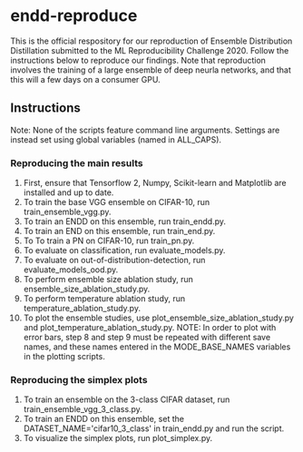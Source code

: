 # endd-reproduce

This is the official respository for our reproduction of Ensemble Distribution Distillation submitted to the ML Reproducibility Challenge 2020. Follow the instructions below to reproduce our findings. Note that reproduction involves the training of a large ensemble of deep neurla networks, and that this will a few days on a consumer GPU.

## Instructions

Note: None of the scripts feature command line arguments. Settings are instead set using global variables (named in ALL_CAPS). 

### Reproducing the main results

1. First, ensure that Tensorflow 2, Numpy, Scikit-learn and Matplotlib are installed and up to date.
2. To train the base VGG ensemble on CIFAR-10, run train_ensemble_vgg.py. 
3. To train an ENDD on this ensemble, run train_endd.py.
4. To train an END on this ensemble, run train_end.py.
5. To To train a PN on CIFAR-10, run train_pn.py.
6. To evaluate on classification, run evaluate_models.py.
7. To evaluate on out-of-distribution-detection, run evaluate_models_ood.py.
8. To perform ensemble size ablation study, run ensemble_size_ablation_study.py.
9. To perform temperature ablation study, run temperature_ablation_study.py.
10. To plot the ensemble studies, use plot_ensemble_size_ablation_study.py and plot_temperature_ablation_study.py. NOTE: In order to plot with error bars, step 8 and step 9 must be repeated with different save names, and these names entered in the MODE_BASE_NAMES variables in the plotting scripts.

### Reproducing the simplex plots
1. To train an ensemble on the 3-class CIFAR dataset, run train_ensemble_vgg_3_class.py.
2. To train an ENDD on this ensemble, set the DATASET_NAME='cifar10_3_class' in train_endd.py and run the script.
3. To visualize the simplex plots, run plot_simplex.py.
